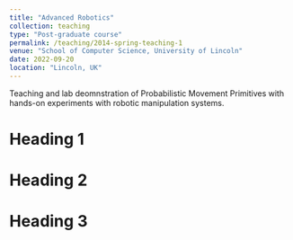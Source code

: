 ```yaml
---
title: "Advanced Robotics"
collection: teaching
type: "Post-graduate course"
permalink: /teaching/2014-spring-teaching-1
venue: "School of Computer Science, University of Lincoln"
date: 2022-09-20
location: "Lincoln, UK"
---
```


Teaching and lab deomnstration of Probabilistic Movement Primitives with hands-on experiments with robotic manipulation systems.

Heading 1
======

Heading 2
======

Heading 3
======